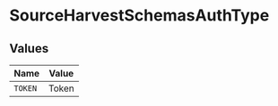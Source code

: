 # SourceHarvestSchemasAuthType


## Values

| Name    | Value   |
| ------- | ------- |
| `TOKEN` | Token   |
